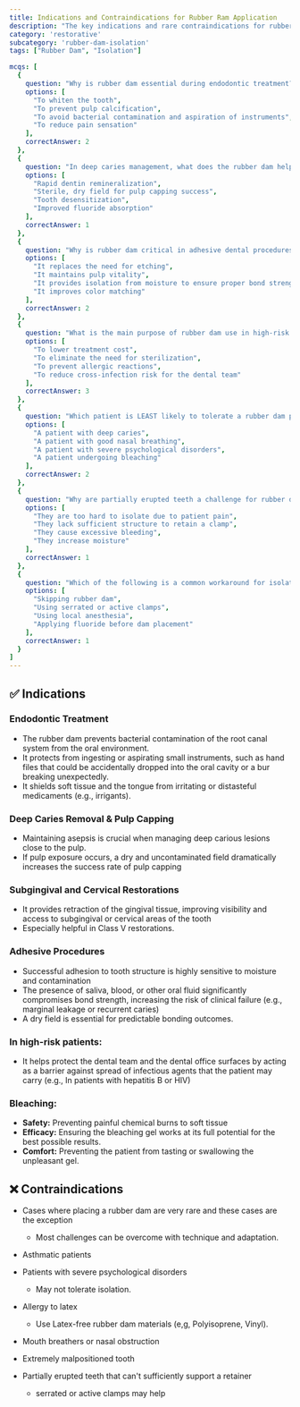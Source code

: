 ```yaml
---
title: Indications and Contraindications for Rubber Ram Application
description: "The key indications and rare contraindications for rubber dam use in dentistry"
category: 'restorative'
subcategory: 'rubber-dam-isolation'
tags: ["Rubber Dam", "Isolation"]

mcqs: [
  {
    question: "Why is rubber dam essential during endodontic treatment?",
    options: [
      "To whiten the tooth",
      "To prevent pulp calcification",
      "To avoid bacterial contamination and aspiration of instruments",
      "To reduce pain sensation"
    ],
    correctAnswer: 2
  },
  {
    question: "In deep caries management, what does the rubber dam help ensure?",
    options: [
      "Rapid dentin remineralization",
      "Sterile, dry field for pulp capping success",
      "Tooth desensitization",
      "Improved fluoride absorption"
    ],
    correctAnswer: 1
  },
  {
    question: "Why is rubber dam critical in adhesive dental procedures?",
    options: [
      "It replaces the need for etching",
      "It maintains pulp vitality",
      "It provides isolation from moisture to ensure proper bond strength",
      "It improves color matching"
    ],
    correctAnswer: 2
  },
  {
    question: "What is the main purpose of rubber dam use in high-risk patients (e.g., with HIV or Hepatitis B)?",
    options: [
      "To lower treatment cost",
      "To eliminate the need for sterilization",
      "To prevent allergic reactions",
      "To reduce cross-infection risk for the dental team"
    ],
    correctAnswer: 3
  },
  {
    question: "Which patient is LEAST likely to tolerate a rubber dam placement?",
    options: [
      "A patient with deep caries",
      "A patient with good nasal breathing",
      "A patient with severe psychological disorders",
      "A patient undergoing bleaching"
    ],
    correctAnswer: 2
  },
  {
    question: "Why are partially erupted teeth a challenge for rubber dam placement?",
    options: [
      "They are too hard to isolate due to patient pain",
      "They lack sufficient structure to retain a clamp",
      "They cause excessive bleeding",
      "They increase moisture"
    ],
    correctAnswer: 1
  },
  {
    question: "Which of the following is a common workaround for isolating malpositioned teeth?",
    options: [
      "Skipping rubber dam",
      "Using serrated or active clamps",
      "Using local anesthesia",
      "Applying fluoride before dam placement"
    ],
    correctAnswer: 1
  }
]
---
```

## ✅ Indications
### Endodontic Treatment
- The rubber dam prevents bacterial contamination of the root canal system from the oral environment. 
- It protects from ingesting or aspirating small instruments, such as hand files that could be accidentally dropped into the oral cavity or a bur breaking unexpectedly.
- It shields soft tissue and the tongue from irritating or distasteful medicaments (e.g., irrigants).
### Deep Caries Removal & Pulp Capping
- Maintaining asepsis is crucial when managing deep carious lesions close to the pulp.
- If pulp exposure occurs, a dry and uncontaminated field dramatically increases the success rate of pulp capping
### Subgingival and Cervical Restorations
- It provides retraction of the gingival tissue, improving visibility and access to subgingival or cervical areas of the tooth
- Especially helpful in Class V restorations.
### Adhesive Procedures
- Successful adhesion to tooth structure is highly sensitive to moisture and contamination
- The presence of saliva, blood, or other oral fluid significantly compromises bond strength, increasing the risk of clinical failure (e.g., marginal leakage or recurrent caries)
- A dry field is essential for predictable bonding outcomes.
### In high-risk patients:
- It helps protect the dental team and the dental office surfaces by acting as a barrier against spread of infectious agents that the patient may carry (e.g., In patients with hepatitis B or HIV)
### Bleaching:
- **Safety:** Preventing painful chemical burns to soft tissue
- **Efficacy:** Ensuring the bleaching gel works at its full potential for the best possible results.
- **Comfort:** Preventing the patient from tasting or swallowing the unpleasant gel.
## ❌ Contraindications
- Cases where placing a rubber dam are very rare and these cases are the exception
	- Most challenges can be overcome with technique and adaptation.

- Asthmatic patients 
- Patients with severe psychological disorders
	- May not tolerate isolation.
- Allergy to latex
	- Use Latex-free rubber dam materials (e,g, Polyisoprene, Vinyl).
- Mouth breathers or nasal obstruction
- Extremely malpositioned tooth
- Partially erupted teeth that can't sufficiently support a retainer
	- serrated or active clamps may help
